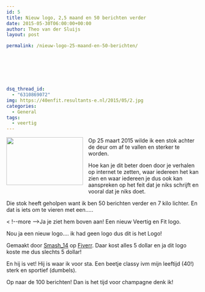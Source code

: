 ```yaml
---
id: 5
title: Nieuw logo, 2,5 maand en 50 berichten verder
date: 2015-05-30T06:00:00+00:00
author: Theo van der Sluijs
layout: post

permalink: /nieuw-logo-25-maand-en-50-berichten/







dsq_thread_id:
  - "6310869072"
img: https://40enfit.resultants-e.nl/2015/05/2.jpg
categories:
  - General
tags:
  - veertig
---
```

<div class="separator" style="clear: both; text-align: center;">
  <a href="http://4.bp.blogspot.com/-f95mkhKjTDY/VWjLqyVjuJI/AAAAAAABVx4/Rv8PZ-2Bz7Q/s1600/2.jpg" imageanchor="1" style="clear: left; float: left; margin-bottom: 1em; margin-right: 1em;"><img border="0" height="125" src="https://40enfit.resultants-e.nl/2015/05/2.jpg" width="200" /></a>
</div>

Op 25 maart 2015 wilde ik een stok achter de deur om af te vallen en sterker te worden.

Hoe kan je dit beter doen door je verhalen op internet te zetten, waar iedereen het kan zien en waar iedereen je dus ook kan aanspreken op het feit dat je niks schrijft en vooral dat je niks doet.

Die stok heeft geholpen want ik ben 50 berichten verder en 7 kilo lichter. En dat is iets om te vieren met een&#8230;..
  
< !--more -->Ja je ziet hem boven aan! Een nieuw Veertig en Fit logo.

Nou ja een nieuw logo&#8230;. ik had geen logo dus dit is het Logo!

Gemaakt door <a href="https://www.fiverr.com/smash_14" target="_blank">Smash_14</a> op <a href="https://www.fiverr.com/" target="_blank">Fiverr</a>. Daar kost alles 5 dollar en ja dit logo koste me dus slechts 5 dollar!

En hij is vet! Hij is waar ik voor sta. Een beetje classy ivm mijn leeftijd (40!) sterk en sportief (dumbels).

Op naar de 100 berichten! Dan is het tijd voor champagne denk ik!